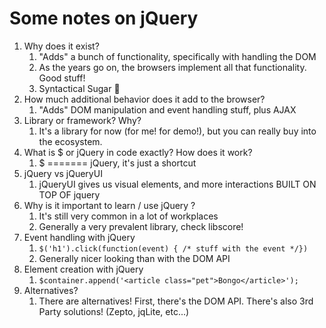 Some notes on jQuery
====================

1. Why does it exist?
    1. "Adds" a bunch of functionality, specifically with handling the DOM
    2. As the years go on, the browsers implement all that functionality. Good stuff!
    3. Syntactical Sugar 🍬
2. How much additional behavior does it add to the browser?
    1. "Adds" DOM manipulation and event handling stuff, plus AJAX
3. Library or framework? Why?
    1. It's a library for now (for me! for demo!), but you can really buy into the ecosystem.
4. What is $ or jQuery in code exactly? How does it work?
    1. $ ======= jQuery, it's just a shortcut
5. jQuery vs jQueryUI
    1. jQueryUI gives us visual elements, and more interactions BUILT ON TOP OF jquery
6. Why is it important to learn / use jQuery ?
    1. It's still very common in a lot of workplaces
    2. Generally a very prevalent library, check libscore!
7. Event handling with jQuery
    1. `$('h1').click(function(event) { /* stuff with the event */})`
    2. Generally nicer looking than with the DOM API
8. Element creation with jQuery
    1. `$container.append('<article class="pet">Bongo</article>');`
9. Alternatives?
    1. There are alternatives! First, there's the DOM API. There's also 3rd Party solutions! (Zepto, jqLite, etc...)